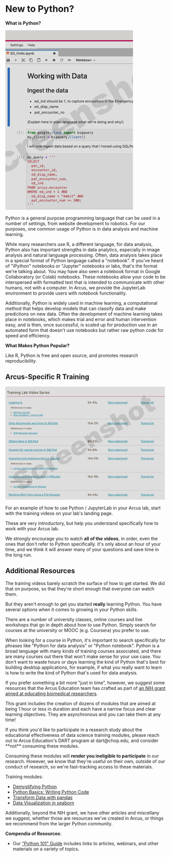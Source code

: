 <!--
link:  https://chop-dbhi-arcus-education-website-assets.s3.amazonaws.com/css/styles.css
script: https://kit.fontawesome.com/83b2343bd4.js
title: Arcus Labs Orientation
-->

# New to Python?

**What is Python?**

![](media/jupyterlab.png)<!-- style = "max-width:400px; float:left; margin-right: 2rem; margin-bottom: 2rem;"-->

Python is a general purpose programming language that can be used in a number of settings, from website development to robotics.  For our purposes, one common usage of Python is in data analysis and machine learning.  

While many researchers use R, a different language, for data analysis, Python also has important strengths in data analytics, especially in image analysis and natural language processing.  Often, data analysis takes place in a special format of Python language called a "notebook".  If you've heard of "iPython" notebooks or "Jupyter" notebooks or labs, that's the format we're talking about.  You may have also seen a notebook format in Google Collaboratory (or Colab) notebooks.  These notebooks allow your code to be interspersed with formatted text that is intended to communicate with other humans, not with a computer.  In Arcus, we provide the JupyterLab environment to provide users with notebook functionality.

Additionally, Python is widely used in machine learning, a computational method that helps develop models that can classify data and make predictions on new data.  Often the development of machine learning takes place in notebooks, which makes trial and error and human intervention easy, and is then, once successful, is scaled up for production use in an automated form that doesn't use notebooks but rather raw python code for speed and efficiency.

**What Makes Python Popular?**

Like R, Python is free and open source, and promotes research reproducibility.

## Arcus-Specific R Training

![](media/training_videos.png)<!--
style = "max-width:400px; float:right; margin-left: 2em;"-->

For an example of how to use Python / JupyterLab in your Arcus lab, start with the training videos on your lab's landing page.

These are very introductory, but help you understand specifically how to work with  your Arcus lab.  

We strongly encourage you to watch **all of the videos**, in order, even the ones that don't refer to Python specifically.  It's only about an hour of your time, and we think it will answer many of your questions and save time in the long run.

## Additional Resources

The training videos barely scratch the surface of how to get started.  We did that on purpose, so that they're short enough that everyone can watch them.

But they aren't enough to get you started **really** learning Python.  You have several options when it comes to growing in your Python skills.

There are a number of university classes, online courses and live workshops that go in depth about how to use Python.  Simply search for courses at the university or MOOC (e.g. Coursera) you prefer to use.  

<div class = "warning">
When looking for a course in Python, it's important to search specifically for phrases like "Python for data analysis" or "Python notebook".  Python is a broad language with many kinds of training courses associated, and there are many courses out there that won't make sense for your use case.  You don't want to waste hours or days learning the kind of Python that's best for building desktop applications, for example, if what you really want to learn is how to write the kind of Python that's used for data analysis.

</div>

If you prefer something a bit more "just in time", however, we suggest some resources that the Arcus Education team has crafted as part of [an NIH grant aimed at educating biomedical researchers](https://www.research.chop.edu/announcements/dbhi-and-drexel-collaborate-to-advance-biomedical-data-science-education).

This grant includes the creation of dozens of modules that are aimed at being 1 hour or less in duration and each have a narrow focus and clear learning objectives.  They are asynchronous and you can take them at any time!

<div class = "warning">
If you think you'd like to participate in a research study about the educational effectiveness of data science training modules, please reach out to Arcus Education's DART program at dart@chop.edu, and consider **not** consuming these modules.

Consuming these modules will **render you ineligible to participate** in our research.  However, we know that they're useful on their own, outside of our conduct of research, so we're fast-tracking access to these materials.

</div>

Training modules:

* [Demystifying Python](https://liascript.github.io/course/?https://raw.githubusercontent.com/arcus/education_modules/main/demystifying_python/demystifying_python.md)
* [Python Basics: Writing Python Code](https://liascript.github.io/course/?https://raw.githubusercontent.com/arcus/education_modules/main/python_basics_writing_python_code/python_basics_writing_python_code.md)
* [Transform Data with pandas](https://liascript.github.io/course/?https://raw.githubusercontent.com/arcus/education_modules/main/pandas_transform/pandas_transform.md)
* [Data Visualization in seaborn](https://liascript.github.io/course/?https://raw.githubusercontent.com/arcus/education_modules/main/data_visualization_in_seaborn/data_visualization_in_seaborn.md)


Additionally, beyond the NIH grant, we have other articles and miscellany we suggest, whether those are resources we've created in Arcus, or things we recommend from the larger Python community.

**Compendia of Resources**:

* Our ["Python 101" Guide](https://education.arcus.chop.edu/guides/python-101/) includes links to articles, webinars, and other materials on a variety of topics.
